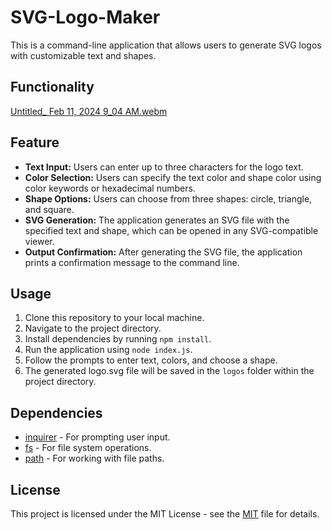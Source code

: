 # SVG-Logo-Maker

This is a command-line application that allows users to generate SVG logos with customizable text and shapes.

## Functionality 
[Untitled_ Feb 11, 2024 9_04 AM.webm](https://github.com/Nicholasdavis03/SVG-Logo-Maker/assets/142276107/b50a20bb-7ca0-4da6-9adb-ee4da30046f8)


## Feature

- **Text Input:** Users can enter up to three characters for the logo text.
- **Color Selection:** Users can specify the text color and shape color using color keywords or hexadecimal numbers.
- **Shape Options:** Users can choose from three shapes: circle, triangle, and square.
- **SVG Generation:** The application generates an SVG file with the specified text and shape, which can be opened in any SVG-compatible viewer.
- **Output Confirmation:** After generating the SVG file, the application prints a confirmation message to the command line.

## Usage

1. Clone this repository to your local machine.
2. Navigate to the project directory.
3. Install dependencies by running `npm install`.
4. Run the application using `node index.js`.
5. Follow the prompts to enter text, colors, and choose a shape.
6. The generated logo.svg file will be saved in the `logos` folder within the project directory.

## Dependencies

- [inquirer](https://www.npmjs.com/package/inquirer) - For prompting user input.
- [fs](https://nodejs.org/api/fs.html) - For file system operations.
- [path](https://nodejs.org/api/path.html) - For working with file paths.

## License

This project is licensed under the MIT License - see the [MIT](LICENSE) file for details.
